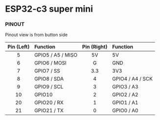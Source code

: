 # ESP32-c3 super mini
### PINOUT
Pinout view is from button side

| Pin (Left) | Function               | Pin (Right) | Function              |
|:----------:|:---------------------- |:-----------:|:----------------------|
| 5          | GPIO5 / A5 / MISO      | 5V          | 5V                    |
| 6          | GPIO6 / MOSI           | G           | GND                   |
| 7          | GPIO7 / SS             | 3.3         | 3V3                   |
| 8          | GPIO8 / SDA            | 4           | GPIO4 / A4 / SCK      |
| 9          | GPIO9 / SCL            | 3           | GPIO3 / A3            |
| 10         | GPIO10                 | 2           | GPIO2 / A2            |
| 20         | GPIO20 / RX            | 1           | GPIO1 / A1            |
| 21         | GPIO21 / TX            | 0           | GPIO0 / A0            |

